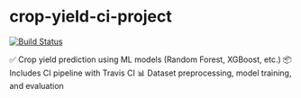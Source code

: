 # crop-yield-ci-project

[![Build Status](https://app.travis-ci.com/Bharadwaja196/crop-yield-ci-project.svg?branch=main)](https://app.travis-ci.com/github/Bharadwaja196/crop-yield-ci-project)

✅ Crop yield prediction using ML models (Random Forest, XGBoost, etc.)
📦 Includes CI pipeline with Travis CI
📊 Dataset preprocessing, model training, and evaluation

